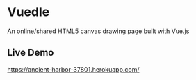 # Vuedle

An online/shared HTML5 canvas drawing page built with Vue.js

## Live Demo

https://ancient-harbor-37801.herokuapp.com/
